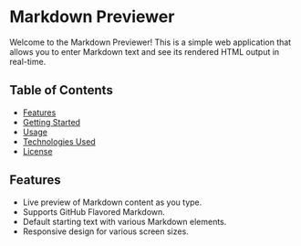 # Markdown Previewer
Welcome to the Markdown Previewer! This is a simple web application that allows you to enter Markdown text and see its rendered HTML output in real-time.

## Table of Contents
- [Features](#features)
- [Getting Started](#getting-started)
- [Usage](#usage)
- [Technologies Used](#technologies-used)
- [License](#license)

## Features
- Live preview of Markdown content as you type.
- Supports GitHub Flavored Markdown.
- Default starting text with various Markdown elements.
- Responsive design for various screen sizes. 